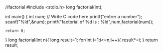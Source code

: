//factorial
#include <stdio.h>
long factorial(int);

int main() {
    int num;
    // Write C code here
    printf("entrer a number");
    scanf("%ld",&num);
    printf("factorial of %d is : %ld",num,factorial(num));

    return 0;
}
long factorial(int n){
    long result=1;
    for(int i=1;i<=n;i++){
        result*=i;
    }
    return result;

